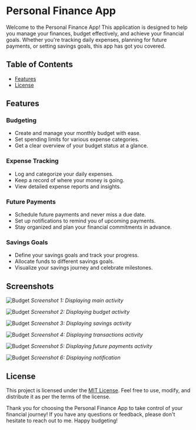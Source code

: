 # Personal Finance App

Welcome to the Personal Finance App! This application is designed to help you manage your finances, budget effectively, and achieve your financial goals. Whether you're tracking daily expenses, planning for future payments, or setting savings goals, this app has got you covered.

## Table of Contents

- [Features](#features)
- [License](#license)

## Features

### Budgeting
- Create and manage your monthly budget with ease.
- Set spending limits for various expense categories.
- Get a clear overview of your budget status at a glance.

### Expense Tracking
- Log and categorize your daily expenses.
- Keep a record of where your money is going.
- View detailed expense reports and insights.

### Future Payments
- Schedule future payments and never miss a due date.
- Set up notifications to remind you of upcoming payments.
- Stay organized and plan your financial commitments in advance.

### Savings Goals
- Define your savings goals and track your progress.
- Allocate funds to different savings goals.
- Visualize your savings journey and celebrate milestones.

## Screenshots
![Budget](pf_screenshots/main.png)
*Screenshot 1: Displaying main activity*

![Budget](pf_screenshots/budget.png)
*Screenshot 2: Displaying budget activity*

![Budget](pf_screenshots/savings.png)
*Screenshot 3: Displaying savings activity*

![Budget](pf_screenshots/transactions.png)
*Screenshot 4: Displaying transactions activity*

![Budget](pf_screenshots/future_payments.png)
*Screenshot 5: Displaying future payments activity*

![Budget](pf_screenshots/notification.png)
*Screenshot 6: Displaying notification*

## License

This project is licensed under the [MIT License](LICENSE). Feel free to use, modify, and distribute it as per the terms of the license.

Thank you for choosing the Personal Finance App to take control of your financial journey! If you have any questions or feedback, please don't hesitate to reach out to me. Happy budgeting!
